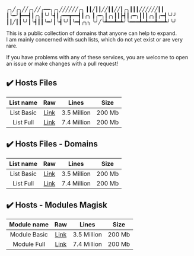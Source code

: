 
╭╮╱╭╮╱╱╭╮╱╱╭━━╮╭╮╱╱╱╱╱╱╭╮
┃┃╱┃┃╱╱┃┃╱╱┃╭╮┃┃┃╱╱╱╱╱╱┃┃
┃╰━╯┣━━┫┃╭╮┃╰╯╰┫┃╭━━┳━━┫┃╭╮
┃╭━╮┃╭╮┃┃┣┫┃╭━╮┃┃┃╭╮┃╭━┫╰╯╯
┃┃╱┃┃╰╯┃╰┫┃┃╰━╯┃╰┫╰╯┃╰━┫╭╮╮
╰╯╱╰┻━━┻━┻╯╰━━━┻━┻━━┻━━┻╯╰╯

This is a public collection of domains that anyone can help to expand.  
I am mainly concerned with such lists, which do not yet exist or are very rare.  

If you have problems with any of these services, you are welcome to open an issue or make changes with a pull request!  

## ✔️ Hosts Files

| List name | Raw | Lines | Size |
| :----: | :----: | :----: | :----: |
| List Basic | [Link](https://perflyst.github.io/PiHoleBlocklist/AmazonFireTV.txt) | 3.5 Million | 200 Mb |
| List Full | [Link](https://perflyst.github.io/PiHoleBlocklist/SessionReplay.txt) | 7.4 Million | 200 Mb |


## ✔️ Hosts Files - Domains

| List name | Raw | Lines | Size |
| :----: | :----: | :----: | :----: |
| List Basic | [Link](https://perflyst.github.io/PiHoleBlocklist/AmazonFireTV.txt) | 3.5 Million | 200 Mb |
| List Full | [Link](https://perflyst.github.io/PiHoleBlocklist/SessionReplay.txt) | 7.4 Million | 200 Mb |

## ✔️ Hosts - Modules Magisk

| Module name | Raw | Lines | Size |
| :----: | :----: | :----: | :----: |
| Module Basic | [Link](https://perflyst.github.io/PiHoleBlocklist/AmazonFireTV.txt) | 3.5 Million | 200 Mb |
| Module Full | [Link](https://perflyst.github.io/PiHoleBlocklist/SessionReplay.txt) | 7.4 Million | 200 Mb |

